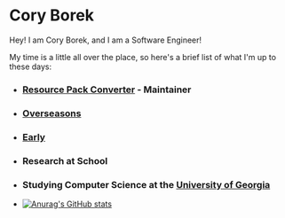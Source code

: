 # Cory Borek

Hey! I am Cory Borek, and I am a Software Engineer!

My time is a little all over the place, so here's a brief list of what I'm up to these days:

 - ### [Resource Pack Converter](https://github.com/agentdid127/ResourcePackConverter) - Maintainer
 - ### [Overseasons](https://discord.gg/overseasons)
 - ### [Early](https://erliapp.com/)
 - ### Research at School
 - ### Studying Computer Science at the [University of Georgia](https://uga.edu)

 - [![Anurag's GitHub stats](https://github-readme-stats.vercel.app/api?username=CoryBorek)](https://github.com/anuraghazra/github-readme-stats)
